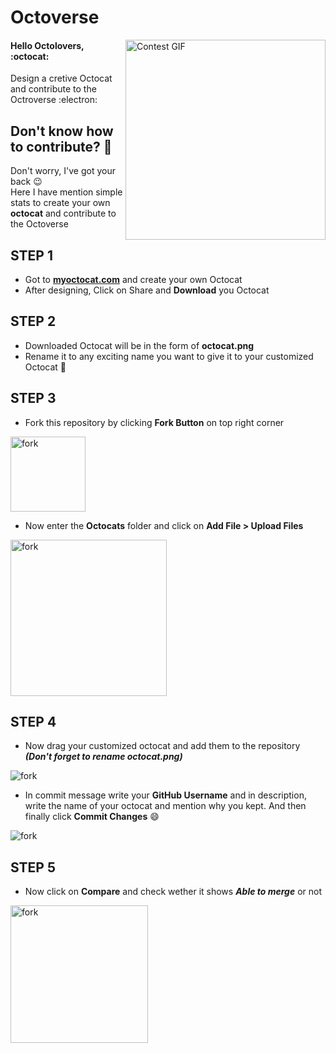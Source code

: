 # Octoverse
<img align="right" alt="Contest GIF" width=320 src="https://octodex.github.com/images/jetpacktocat.png" />

#### Hello Octolovers, :octocat: <br>
Design a cretive Octocat and contribute to the Octroverse :electron:

## Don't know how to contribute? 📝
Don't worry, I've got your back :wink: <br>
Here I have mention simple stats to create your own **octocat** and contribute to the Octoverse

## STEP 1
- Got to **[myoctocat.com](https://myoctocat.com/)** and create your own Octocat 
- After designing, Click on Share and **Download** you Octocat

## STEP 2
- Downloaded Octocat will be in the form of **octocat.png**
- Rename it to any exciting name you want to give it to your customized Octocat :star_struck:

## STEP 3 
- Fork this repository by clicking **Fork Button** on top right corner
<img align="centre" alt="fork" width=120 src="https://github.com/rudrabarad/Octoverse/blob/master/Assets/fork.PNG" />

- Now enter the **Octocats** folder and click on **Add File > Upload Files**
<img align="centre" alt="fork" width=250 src="https://github.com/rudrabarad/Octoverse/blob/master/Assets/add.PNG" />


## STEP 4
- Now drag your customized octocat and add them to the repository ***(Don't forget to rename **octocat.png**)***
<img align="center" alt="fork" src="https://github.com/rudrabarad/Octoverse/blob/master/Assets/upload.PNG" />

- In commit message write your **GitHub Username** and in description, write the name of your octocat and mention why you kept. And then finally click **Commit Changes** :smile:
<img align="center" alt="fork" src="https://github.com/rudrabarad/Octoverse/blob/master/Assets/commit.PNG" />

## STEP 5 
- Now click on **Compare** and check wether it shows ***Able to merge*** or not
<img align="centre" width=220 alt="fork" src="https://github.com/rudrabarad/Octoverse/blob/master/Assets/compare.PNG"/>


